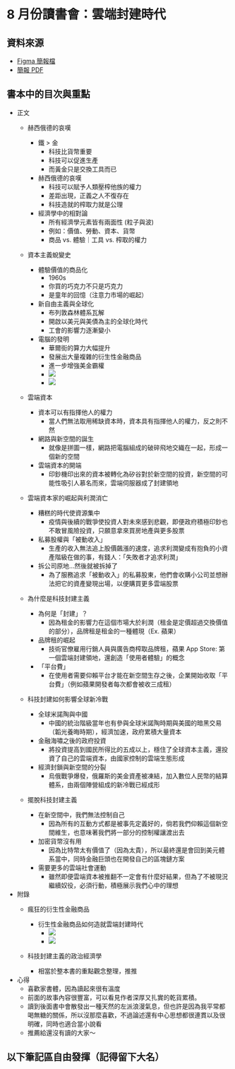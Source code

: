 # 8 月份讀書會：雲端封建時代

## 資料來源
- [Figma 簡報檔](https://www.figma.com/deck/nhVoKVlTWgvkhsL9b6GySl/%E9%9B%B2%E7%AB%AF%E5%B0%81%E5%BB%BA%E6%99%82%E4%BB%A3?node-id=1-1116&viewport=-799%2C-3131%2C0.47&t=qLYQSVUMqKNkwXhr-1&scaling=min-zoom&content-scaling=fixed&page-id=0%3A1)
- [簡報 PDF](https://drive.google.com/file/d/1Ww6UWOE-KbimLW2Q-70F6l4icTRzlFMJ/view?usp=drive_link)

## 書本中的目次與重點
- 正文
    - 赫西俄德的哀嘆
        - 鐵 > 金
            - 科技比貨幣重要
            - 科技可以促進生產
            - 而黃金只是交換工具而已
        - 赫西俄德的哀嘆
            - 科技可以賦予人類壓榨他族的權力
            - 差距出現，正義之人不復存在
            - 科技造就的榨取力就是公理
        - 經濟學中的相對論
            - 所有經濟學元素皆有兩面性 (粒子與波)
            - 例如：價值、勞動、資本、貨幣
            - 商品 vs. 體驗｜工具 vs. 榨取的權力
    - 資本主義蛻變史
        - 體驗價值的商品化
            - 1960s
            - 你買的巧克力不只是巧克力
            - 是童年的回憶（注意力市場的崛起）
        - 新自由主義與全球化
            - 布列敦森林體系瓦解
            - 開啟以美元與美債為主的全球化時代
            - 工會的影響力逐漸變小
        - 電腦的發明
            - 華爾街的算力大幅提升
            - 發展出大量複雜的衍生性金融商品
            - 進一步增強美金霸權
            - ![](https://s3-ap-northeast-1.amazonaws.com/g0v-hackmd-images/uploads/upload_31226f66177d869843700152b28bfa62.png)
            - ![](https://s3-ap-northeast-1.amazonaws.com/g0v-hackmd-images/uploads/upload_d516b0347910229f3c4b5237cc3b0967.png)

    - 雲端資本
        - 資本可以有指揮他人的權力
            - 當人們無法取用稀缺資本時，資本具有指揮他人的權力，反之則不然
        - 網路與新空間的誕生
            - 就像是拼圖一樣，網路把電腦組成的破碎飛地交織在一起，形成一個新的空間
        - 雲端資本的開端
            - 印鈔機印出來的資本被轉化為矽谷對於新空間的投資，新空間的可能性吸引人慕名而來，雲端伺服器成了封建領地
    - 雲端資本家的崛起與利潤消亡
        - 糟糕的時代使資源集中
            - 疫情與後續的戰爭使投資人對未來感到悲觀，即便政府積極印鈔也不敢冒風險投資，只願意拿來買房地產與更多股票
        - 私募股權與「被動收入」
            - 生產的收入無法追上股價飆漲的速度，追求利潤變成有抱負的小資產階級在做的事，有錢人：「失敗者才追求利潤」
        - 拆公司原地...然後就被拆掉了
            - 為了服務追求「被動收入」的私募股東，他們會收購小公司並想辦法把它的資產變現出場，以便購買更多雲端股票
    - 為什麼是科技封建主義
        - 為何是「封建」？
            - 因為租金的影響力在這個市場大於利潤（租金是定價超過交換價值的部分），品牌租是租金的一種體現（Ex. 蘋果）
        - 品牌租的崛起
            - 技術官僚雇用行銷人員與廣告商榨取品牌租，蘋果 App Store: 第一個雲端封建領地，還創造「使用者體驗」的概念
        - 「平台費」
            - 在使用者需要仰賴平台才能在新空間生存之後，企業開始收取「平台費」（例如蘋果開發者每次都會被收三成租）
    - 科技封建如何影響全球新冷戰
        - 全球米諾陶與中國
            - 中國的統治階級當年也有參與全球米諾陶時期與美國的暗黑交易（韜光養晦時期），經濟加速，政府累積大量資本
        - 金融海嘯之後的政府投資
            - 將投資提高到國民所得比的五成以上，穩住了全球資本主義，還投資了自己的雲端資本，由國家控制的雲端生態形成
        - 經濟封鎖與新空間的分裂
            - 烏俄戰爭爆發，俄羅斯的美金資產被凍結，加入數位人民幣的結算體系，由兩個陣營組成的新冷戰已經成形
    - 擺脫科技封建主義
        - 在新空間中，我們無法控制自己
            - 因為所有的互動方式都是被事先定義好的，倘若我們仰賴這個新空間維生，也意味著我們將一部分的控制權讓渡出去
        - 加密貨幣沒有用
            - 因為比特幣太有價值了（因為太貴），所以最終還是會回到美元體系當中，同時金融巨頭也在開發自己的區塊鏈方案
        - 需要更多的雲端社會運動
            - 雖然即便雲端資本被推翻不一定會有什麼好結果，但為了不被現況繼續奴役，必須行動，積極展示我們心中的理想
- 附錄
    - 瘋狂的衍生性金融商品
        - 衍生性金融商品如何造就雲端封建時代
            - ![](https://s3-ap-northeast-1.amazonaws.com/g0v-hackmd-images/uploads/upload_2dfe9f56f031883f4519c53957dafc8f.png)
            - ![](https://s3-ap-northeast-1.amazonaws.com/g0v-hackmd-images/uploads/upload_5275c77245e53e2403a73bc655c0767f.png)


    - 科技封建主義的政治經濟學
        - 相當於整本書的重點觀念整理，推推
- 心得
    - 喜歡家書體，因為讀起來很有溫度
    - 前面的故事內容很豐富，可以看見作者深厚又扎實的乾貨累積。
    - 讀到後面書中會散發出一種天然的左派浪漫氣息，但也許是因為我平常都喝無糖的關係，所以沒那麼喜歡，不過論述還有中心思想都很連貫以及很明確，同時也適合當小說看
    - 推薦給還沒有讀的大家～

## 以下筆記區自由發揮（記得留下大名）